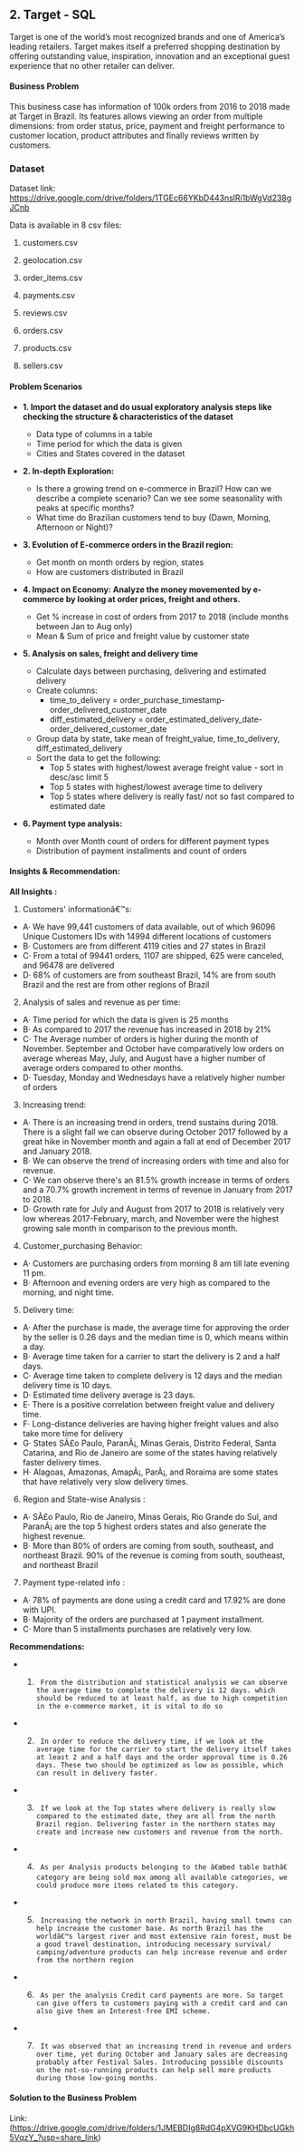 ## 2.  Target - SQL

Target is one of the world’s most recognized brands and one of America’s leading retailers. Target makes itself a preferred shopping destination by offering outstanding value, inspiration, innovation and an exceptional guest experience that no other retailer can deliver.

#### Business Problem

This business case has information of 100k orders from 2016 to 2018 made at Target in Brazil. Its features allows viewing an order from multiple dimensions: from order status, price, payment and freight performance to customer location, product attributes and finally reviews written by customers.



### Dataset

Dataset link: https://drive.google.com/drive/folders/1TGEc66YKbD443nslRi1bWgVd238gJCnb

Data is available in 8 csv files:

1. customers.csv

2. geolocation.csv

3. order_items.csv

4. payments.csv

5. reviews.csv

6. orders.csv

7. products.csv

8. sellers.csv

#### Problem Scenarios

- **1. Import the dataset and do usual exploratory analysis steps like checking the structure & characteristics of the dataset**

  - Data type of columns in a table
  - Time period for which the data is given
  - Cities and States covered in the dataset

- **2. In-depth Exploration:**

  - Is there a growing trend on e-commerce in Brazil? How can we describe a complete scenario? Can we see some seasonality with peaks at specific months?
  - What time do Brazilian customers tend to buy (Dawn, Morning, Afternoon or Night)?

- **3. Evolution of E-commerce orders in the Brazil region:**

  - Get month on month orders by region, states
  - How are customers distributed in Brazil

- **4. Impact on Economy: Analyze the money movemented by e-commerce by looking at order prices, freight and others.**

  - Get % increase in cost of orders from 2017 to 2018 (include months between Jan to Aug only)
  - Mean & Sum of price and freight value by customer state

- **5. Analysis on sales, freight and delivery time**

  - Calculate days between purchasing, delivering and estimated delivery
  - Create columns:
     - time_to_delivery = order_purchase_timestamp-order_delivered_customer_date
     - diff_estimated_delivery = order_estimated_delivery_date-order_delivered_customer_date
  - Group data by state, take mean of freight_value, time_to_delivery, diff_estimated_delivery
  - Sort the data to get the following:
     - Top 5 states with highest/lowest average freight value - sort in desc/asc limit 5
     - Top 5 states with highest/lowest average time to delivery
     - Top 5 states where delivery is really fast/ not so fast compared to estimated date

- **6. Payment type analysis:**

  - Month over Month count of orders for different payment types
  - Distribution of payment installments and count of orders

#### Insights & Recommendation:

 **All Insights :**

1) Customers' informationâ€™s:

- A·        We have 99,441 customers of data available, out of which 96096 Unique Customers IDs with 14994 different locations of customers
- B·        Customers are from different 4119 cities and 27 states in Brazil
- C·        From a total of 99441 orders, 1107 are shipped, 625 were canceled, and 96478 are delivered
- D·        68% of customers are from southeast Brazil, 14% are from south Brazil and the rest are from other regions of Brazil

2) Analysis of sales and revenue as per time:

- A·        Time period for which the data is given is 25 months
- B·        As compared to 2017 the revenue has increased in 2018 by 21%
- C·       The Average number of orders is higher during the month of November. September and October have comparatively low orders on average whereas May, July, and August have a higher number of average orders compared to other months.
- D·        Tuesday, Monday and Wednesdays have a relatively higher number of orders

3) Increasing trend:

- A·        There is an increasing trend in orders, trend sustains during 2018. There is a slight fall we can observe during October 2017 followed by a great hike in November month and again a fall at end of December 2017 and January 2018.
- B·        We can observe the trend of increasing orders with time and also for revenue.
- C·        We can observe there's an 81.5% growth increase in terms of orders and a 70.7% growth increment in terms of revenue in January from 2017 to 2018.
- D·        Growth rate for July and August from 2017 to 2018 is relatively very low whereas 2017-February, march, and November were the highest growing sale month in comparison to the previous month.

4) Customer_purchasing Behavior:

- A·        Customers are purchasing orders from morning 8 am till late evening 11 pm.
- B·        Afternoon and evening orders are very high as compared to the morning, and night time. 

5) Delivery time:

- A·        After the purchase is made, the average time for approving the order by the seller is 0.26 days and the median time is 0, which means within a day.
- B·        Average time taken for a carrier to start the delivery is 2 and a half days.
- C·        Average time taken to complete delivery is 12 days and the median delivery time is 10 days.
- D·        Estimated time delivery average is 23 days.
- E·        There is a positive correlation between freight value and delivery time.
- F·        Long-distance deliveries are having higher freight values and also take more time for delivery
- G·        States SÃ£o Paulo, ParanÃ¡, Minas Gerais, Distrito Federal, Santa Catarina, and Rio de Janeiro are some of the states having relatively faster delivery times.
- H·        Alagoas, Amazonas, AmapÃ¡, ParÃ¡, and Roraima are some states that have relatively very slow delivery times.

6) Region and State-wise Analysis :

- A·        SÃ£o Paulo, Rio de Janeiro, Minas Gerais, Rio Grande do Sul, and ParanÃ¡ are the top 5 highest orders states and also generate the highest revenue.
- B·        More than 80% of orders are coming from south, southeast, and northeast Brazil. 90% of the revenue is coming from south, southeast, and northeast Brazil

7) Payment type-related info :

- A·        78% of payments are done using a credit card and 17.92% are done with UPI.
- B·        Majority of the orders are purchased at 1 payment installment.
- C·        More than 5 installments purchases are relatively very low.


**Recommendations:**

- 1)      From the distribution and statistical analysis we can observe the average time to complete the delivery is 12 days. which should be reduced to at least half, as due to high competition in the e-commerce market, it is vital to do so
- 2)      In order to reduce the delivery time, if we look at the average time for the carrier to start the delivery itself takes at least 2 and a half days and the order approval time is 0.26 days. These two should be optimized as low as possible, which can result in delivery faster.
- 3)      If we look at the Top states where delivery is really slow compared to the estimated date, they are all from the north Brazil region. Delivering faster in the northern states may create and increase new customers and revenue from the north.
- 4)      As per Analysis products belonging to the â€œbed table bathâ€ category are being sold max among all available categories, we could produce more items related to this category.
- 5)      Increasing the network in north Brazil, having small towns can help increase the customer base. As north Brazil has the worldâ€™s largest river and most extensive rain forest, must be a good travel destination, introducing necessary survival/ camping/adventure products can help increase revenue and order from the northern region
- 6)      As per the analysis Credit card payments are more. So target can give offers to customers paying with a credit card and can also give them an Interest-free EMI scheme.
- 7)      It was observed that an increasing trend in revenue and orders over time, yet during October and January sales are decreasing probably after Festival Sales. Introducing possible discounts on the not-so-running products can help sell more products during those low-going months.

#### Solution to the Business Problem

Link: (https://drive.google.com/drive/folders/1JMEBDIg8RdG4pXVG9KHDbcUGkh5VqzY_?usp=share_link)
